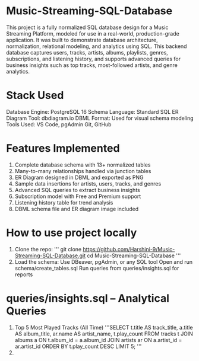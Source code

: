 # Music-Streaming-SQL-Database
This project is a fully normalized SQL database design for a Music Streaming Platform, modeled for use in a real-world, production-grade application. It was built to demonstrate database architecture, normalization, relational modeling, and analytics using SQL. This backend database captures users, tracks, artists, albums, playlists, genres, subscriptions, and listening history, and supports advanced queries for business insights such as top tracks, most-followed artists, and genre analytics.
# Stack Used
Database Engine: PostgreSQL 16 
Schema Language: Standard SQL
ER Diagram Tool: dbdiagram.io
DBML Format: Used for visual schema modeling
Tools Used: VS Code, pgAdmin Git, GitHub
# Features Implemented
1. Complete database schema with 13+ normalized tables
2. Many-to-many relationships handled via junction tables
3. ER Diagram designed in DBML and exported as PNG
4. Sample data insertions for artists, users, tracks, and genres
5. Advanced SQL queries to extract business insights
6. Subscription model with Free and Premium support
7. Listening history table for trend analysis
8. DBML schema file and ER diagram image included
# How to use project locally
1. Clone the repo:
''' git clone https://github.com/Harshini-9/Music-Streaming-SQL-Database.git
cd Music-Streaming-SQL-Database
'''
2. Load the schema:
Use DBeaver, pgAdmin, or any SQL tool
Open and run schema/create_tables.sql
Run queries from queries/insights.sql for reports
# queries/insights.sql – Analytical Queries
1. Top 5 Most Played Tracks (All Time)
   '''SELECT t.title AS track_title, a.title AS album_title, ar.name AS artist_name, t.play_count
FROM tracks t
JOIN albums a ON t.album_id = a.album_id
JOIN artists ar ON a.artist_id = ar.artist_id
ORDER BY t.play_count DESC
LIMIT 5;
'''
2. 
